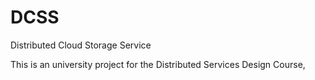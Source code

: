 DCSS
====

Distributed Cloud Storage Service

This is an university project for the Distributed Services Design Course,
